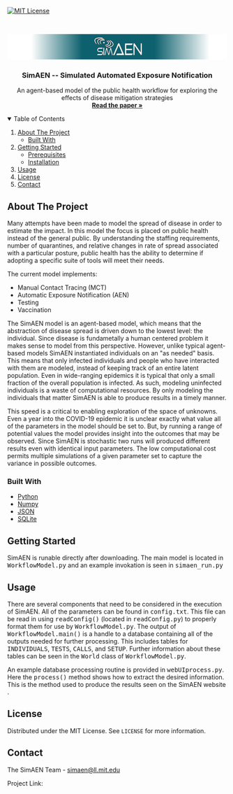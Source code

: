 <!--
*** This template is from https://github.com/othneildrew/Best-README-Template
-->



<!-- PROJECT SHIELDS -->
<!--
*** I'm using markdown "reference style" links for readability.
*** Reference links are enclosed in brackets [ ] instead of parentheses ( ).
*** See the bottom of this document for the declaration of the reference variables
*** for contributors-url, forks-url, etc. This is an optional, concise syntax you may use.
*** https://www.markdownguide.org/basic-syntax/#reference-style-links
-->
[![MIT License][license-shield]][license-url]


<!-- PROJECT LOGO -->
<br />
<p align="center">
  <a href="https://arxiv.org/abs/2012.04399">
    <img src="images/simaen.png" alt="Logo" width="600" height="58">
  </a>

  <h3 align="center">SimAEN -- Simulated Automated Exposure Notification</h3>

  <p align="center">
    An agent-based model of the public health workflow for exploring the effects of disease mitigation strategies
    <br />
    <a href="https://arxiv.org/abs/2012.04399"><strong>Read the paper »</strong></a>
    <br />
  </p>
</p>



<!-- TABLE OF CONTENTS -->
<details open="open">
  <summary>Table of Contents</summary>
  <ol>
    <li>
      <a href="#about-the-project">About The Project</a>
      <ul>
        <li><a href="#built-with">Built With</a></li>
      </ul>
    </li>
    <li>
      <a href="#getting-started">Getting Started</a>
      <ul>
        <li><a href="#prerequisites">Prerequisites</a></li>
        <li><a href="#installation">Installation</a></li>
      </ul>
    </li>
    <li><a href="#usage">Usage</a></li>
    <li><a href="#license">License</a></li>
    <li><a href="#contact">Contact</a></li>
  </ol>
</details>



<!-- ABOUT THE PROJECT -->
## About The Project

Many attempts have been made to model the spread of disease in order to estimate the impact. In this model the focus is placed on public health instead of the general public. By understanding the staffing requirements, number of quarantines, and relative changes in rate of spread associated with a particular posture, public health has the ability to determine if adopting a specific suite of tools will meet their needs.

The current model implements:
* Manual Contact Tracing (MCT)
* Automatic Exposure Notification (AEN)
* Testing
* Vaccination

The SimAEN model is an agent-based model, which means that the abstraction of disease spread is driven down to the lowest level: the individual. Since disease is fundametally a human centered problem it makes sense to model from this perspective. However, unlike typical agent-based models SimAEN instantiated individuals on an "as needed" basis. This means that only infected individuals and people who have interacted with them are modeled, instead of keeping track of an entire latent population. Even in wide-ranging epidemics it is typical that only a small fraction of the overall population is infected. As such, modeling uninfected individuals is a waste of computational resources. By only modeling the individuals that matter SimAEN is able to produce results in a timely manner.

This speed is a critical to enabling exploration of the space of unknowns. Even a year into the COVID-19 epidemic it is unclear exactly what value all of the parameters in the model should be set to. But, by running a range of potential values the model provides insight into the outcomes that may be observed. Since SimAEN is stochastic two runs will produced different results even with identical input parameters. The low computational cost permits multiple simulations of a given parameter set to capture the variance in possible outcomes.

### Built With

* [Python](https://python.org)
* [Numpy](https://numpy.org)
* [JSON](https://json.org)
* [SQLite](https://sqlite.org)



<!-- GETTING STARTED -->
## Getting Started

SimAEN is runable directly after downloading. The main model is located in <tt>WorkflowModel.py</tt> and an example invokation is seen in <tt>simaen_run.py</tt>

<!-- USAGE EXAMPLES -->
## Usage

There are several components that need to be considered in the execution of SimAEN. All of the parameters can be found in <tt>config.txt</tt>. This file can be read in using <tt>readConfig()</tt> (located in <tt>readConfig.py</tt>) to properly format them for use by <tt>WorkflowModel.py</tt>. The output of <tt>WorkflowModel.main()</tt> is a handle to a database containing all of the outputs needed for further processing. This includes tables for <tt>INDIVIDUALS</tt>, <tt>TESTS</tt>, <tt>CALLS</tt>, and <tt>SETUP</tt>. Further information about these tables can be seen in the <tt>World</tt> class of <tt>WorkflowModel.py</tt>. 

An example database processing routine is provided in <tt>webUIprocess.py</tt>. Here the <tt>process()</tt> method shows how to extract the desired information. This is the method used to produce the results seen on the SimAEN website <ADD URL>.
<!-- LICENSE -->
## License

Distributed under the MIT License. See `LICENSE` for more information.



<!-- CONTACT -->
## Contact

The SimAEN Team - simaen@ll.mit.edu

Project Link: [<ADD URL>](<ADD URL>)



<!-- MARKDOWN LINKS & IMAGES -->
<!-- https://www.markdownguide.org/basic-syntax/#reference-style-links -->
[license-shield]: <ADD https://img.shields.io/ LOCATION>
[license-url]: <ADD LICENSE URL>